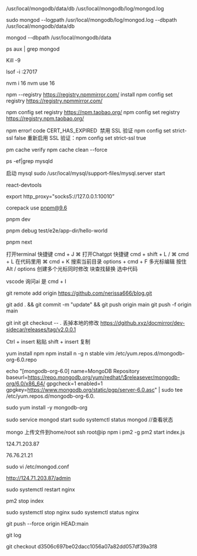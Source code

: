 /usr/local/mongodb/data/db
/usr/local/mongodb/log/mongod.log

sudo mongod --logpath /usr/local/mongodb/log/mongod.log --dbpath /usr/local/mongodb/data/db

mongod --dbpath /usr/local/mongodb/data      

ps aux | grep mongod    

Kill -9

lsof -i :27017

nvm i 16
nvm use 16

npm --registry https://registry.npmmirror.com/ install
npm config set registry https://registry.npmmirror.com/

npm config set registry https://npm.taobao.org/
npm config set registry https://registry.npm.taobao.org/

npm error! code CERT_HAS_EXPIRED 
禁用 SSL 验证 npm config set strict-ssl false
重新启用 SSL 验证：npm config set strict-ssl true

pm cache verify
npm cache clean --force

ps -ef|grep mysqld

启动 mysql
sudo /usr/local/mysql/support-files/mysql.server start

react-devtools

export http_proxy="socks5://127.0.0.1:10010”

corepack use pnpm@9.6

pnpm  dev

pnpm debug test/e2e/app-dir/hello-world 

pnpm next

打开terminal 快捷键 cmd + J ⌘
打开Chatgpt 快捷键 cmd + shift + L    / ⌘ cmd + L 在代码里用 ⌘ cmd + K
搜索当前目录 options + cmd + F
多光标编辑 按住 Alt / options 创建多个光标同时修改
块查找替换 选中代码

vscode 询问ai 是 cmd + I

git remote add origin https://github.com/nerissa666/blog.git

git add . && git commit -m "update" && git push origin main
git push -f origin main

git init
git checkout -- .      丢掉本地的修改
https://dgithub.xyz/docmirror/dev-sidecar/releases/tag/v2.0.0.1

Ctrl + insert  粘贴   shift + insert 复制

yum install npm
npm  install n -g
n stable
vim  /etc/yum.repos.d/mongodb-org-6.0.repo

echo "[mongodb-org-6.0]
name=MongoDB Repository
baseurl=https://repo.mongodb.org/yum/redhat/\$releasever/mongodb-org/6.0/x86_64/
gpgcheck=1
enabled=1
gpgkey=https://www.mongodb.org/static/pgp/server-6.0.asc" | sudo tee /etc/yum.repos.d/mongodb-org-6.0.

sudo yum  install -y  mongodb-org

sudo service mongod start
sudo systemctl status mongod   //查看状态

mongo
上传文件到home/root
ssh root@ip
npm i pm2 -g
pm2 start index.js

124.71.203.87

76.76.21.21

sudo vi /etc/mongod.conf

http://124.71.203.87/admin

sudo systemctl restart nginx

pm2 stop index

sudo systemctl stop nginx
sudo systemctl status nginx

git push --force origin HEAD:main  

git log  

git checkout d3506c697be02dacc1056a07a82dd057df39a3f8